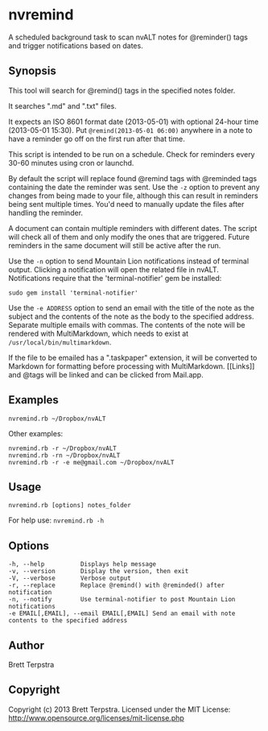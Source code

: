 nvremind
========

A scheduled background task to scan nvALT notes for @reminder() tags and trigger notifications based on dates.

## Synopsis


This tool will search for @remind() tags in the specified notes folder.

It searches ".md" and ".txt" files.

It expects an ISO 8601 format date (2013-05-01) with optional 24-hour time (2013-05-01 15:30). Put `@remind(2013-05-01 06:00)` anywhere in a note to have a reminder go off on the first run after that time.

This script is intended to be run on a schedule. Check for reminders every 30-60 minutes using cron or launchd.

By default the script will replace found @remind tags with @reminded tags containing the date the reminder was sent. Use the `-z` option to prevent any changes from being made to your file, although this can result in reminders being sent multiple times. You'd need to manually update the files after handling the reminder.

A document can contain multiple reminders with different dates. The script will check all of them and only modify the ones that are triggered. Future reminders in the same document will still be active after the run.

Use the `-n` option to send Mountain Lion notifications instead of terminal output. Clicking a notification will open the related file in nvALT. Notifications require that the 'terminal-notifier' gem be installed:

    sudo gem install 'terminal-notifier'

Use the `-e ADDRESS` option to send an email with the title of the note as the subject and the contents of the note as the body to the specified address. Separate multiple emails with commas. The contents of the note will be rendered with MultiMarkdown, which needs to exist at `/usr/local/bin/multimarkdown`. 

If the file to be emailed has a ".taskpaper" extension, it will be converted to Markdown for formatting before processing with MultiMarkdown. [[Links]] and @tags will be linked and can be clicked from Mail.app.

## Examples


    nvremind.rb ~/Dropbox/nvALT

Other examples:

    nvremind.rb -r ~/Dropbox/nvALT
    nvremind.rb -rn ~/Dropbox/nvALT
    nvremind.rb -r -e me@gmail.com ~/Dropbox/nvALT

## Usage


    nvremind.rb [options] notes_folder

For help use: `nvremind.rb -h`


## Options


    -h, --help          Displays help message
    -v, --version       Display the version, then exit
    -V, --verbose       Verbose output
    -r, --replace       Replace @remind() with @reminded() after notification
    -n, --notify        Use terminal-notifier to post Mountain Lion notifications
    -e EMAIL[,EMAIL], --email EMAIL[,EMAIL] Send an email with note contents to the specified address

## Author


Brett Terpstra


## Copyright

Copyright (c) 2013 Brett Terpstra. Licensed under the MIT License:  
<http://www.opensource.org/licenses/mit-license.php>
